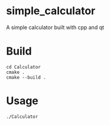 # simple_calculator
A simple calculator built with cpp and qt

# Build
```
cd Calculator
cmake .
cmake --build .
```

# Usage
```
./Calculator
```


